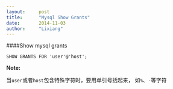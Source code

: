 ```yaml
---
layout:     post
title:      "Mysql Show Grants"
date:       2014-11-03
author:     "Lixiang"
---
```


####Show mysql grants

    SHOW GRANTS FOR 'user'@'host';

**Note:**

当`user`或者`host`包含特殊字符时，要用单引号括起来， 如`%`、`-`等字符
